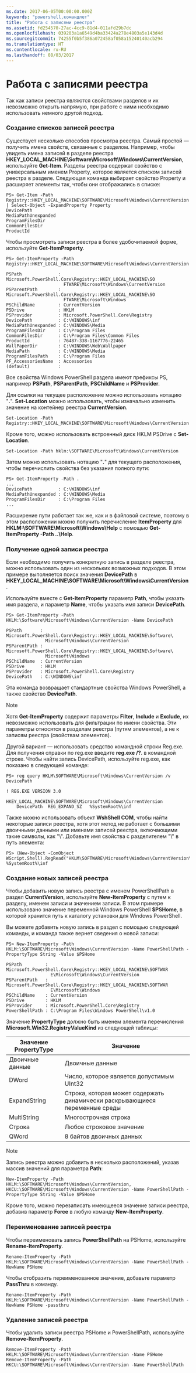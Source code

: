 ```yaml
---
ms.date: 2017-06-05T00:00:00.000Z
keywords: "powershell,командлет"
title: "Работа с записями реестра"
ms.assetid: fd254570-27ac-4cc9-81d4-011afd29b7dc
ms.openlocfilehash: 039203a1a6549d4ba33424a278e4803a5e143d4d
ms.sourcegitcommit: 74255f0b5f386a072458af058a15240140acb294
ms.translationtype: HT
ms.contentlocale: ru-RU
ms.lasthandoff: 08/03/2017
---
```

# <a name="working-with-registry-entries"></a>Работа с записями реестра
Так как записи реестра являются свойствами разделов и их невозможно открыть напрямую, при работе с ними необходимо использовать немного другой подход.

### <a name="listing-registry-entries"></a>Создание списков записей реестра
Существует несколько способов просмотра реестра. Самый простой — получить имена свойств, связанные с разделом. Например, чтобы увидеть имена записей в разделе реестра **HKEY_LOCAL_MACHINE\\Software\\Microsoft\\Windows\\CurrentVersion**, используйте **Get-Item**. Разделы реестра содержат свойство с универсальным именем Property, которое является списком записей реестра в разделе. Следующая команда выбирает свойство Property и расширяет элементы так, чтобы они отображались в списке:

```
PS> Get-Item -Path Registry::HKEY_LOCAL_MACHINE\SOFTWARE\Microsoft\Windows\CurrentVersion | Select-Object -ExpandProperty Property
DevicePath
MediaPathUnexpanded
ProgramFilesDir
CommonFilesDir
ProductId
```

Чтобы просмотреть записи реестра в более удобочитаемой форме, используйте **Get-ItemProperty**.

```
PS> Get-ItemProperty -Path Registry::HKEY_LOCAL_MACHINE\SOFTWARE\Microsoft\Windows\CurrentVersion

PSPath              : Microsoft.PowerShell.Core\Registry::HKEY_LOCAL_MACHINE\SO
                      FTWARE\Microsoft\Windows\CurrentVersion
PSParentPath        : Microsoft.PowerShell.Core\Registry::HKEY_LOCAL_MACHINE\SO
                      FTWARE\Microsoft\Windows
PSChildName         : CurrentVersion
PSDrive             : HKLM
PSProvider          : Microsoft.PowerShell.Core\Registry
DevicePath          : C:\WINDOWS\inf
MediaPathUnexpanded : C:\WINDOWS\Media
ProgramFilesDir     : C:\Program Files
CommonFilesDir      : C:\Program Files\Common Files
ProductId           : 76487-338-1167776-22465
WallPaperDir        : C:\WINDOWS\Web\Wallpaper
MediaPath           : C:\WINDOWS\Media
ProgramFilesPath    : C:\Program Files
PF_AccessoriesName  : Accessories
(default)           :
```

Все свойства Windows PowerShell раздела имеют префиксы PS, например **PSPath**, **PSParentPath**, **PSChildName** и **PSProvider**.

Для ссылки на текущее расположение можно использовать нотацию "**.**". **Set-Location** можно использовать, чтобы изначально изменить значение на контейнер реестра **CurrentVersion**.

```
Set-Location -Path Registry::HKEY_LOCAL_MACHINE\SOFTWARE\Microsoft\Windows\CurrentVersion
```

Кроме того, можно использовать встроенный диск HKLM PSDrive с **Set-Location**.

```
Set-Location -Path hklm:\SOFTWARE\Microsoft\Windows\CurrentVersion
```

Затем можно использовать нотацию "**.**" для текущего расположения, чтобы перечислить свойства без указания полного пути:

```
PS> Get-ItemProperty -Path .
...
DevicePath          : C:\WINDOWS\inf
MediaPathUnexpanded : C:\WINDOWS\Media
ProgramFilesDir     : C:\Program Files
...
```

Расширение пути работает так же, как и в файловой системе, поэтому в этом расположении можно получить перечисление **ItemProperty** для **HKLM:\\SOFTWARE\\Microsoft\\Windows\\Help** с помощью **Get-ItemProperty -Path ..\\Help**.

### <a name="getting-a-single-registry-entry"></a>Получение одной записи реестра
Если необходимо получить конкретную запись в разделе реестра, можно использовать один из нескольких возможных подходов. В этом примере выполняется поиск значения **DevicePath** в **HKEY_LOCAL_MACHINE\\SOFTWARE\\Microsoft\\Windows\\CurrentVersion**.

Используйте вместе с **Get-ItemProperty** параметр **Path**, чтобы указать имя раздела, и параметр **Name**, чтобы указать имя записи **DevicePath**.

```
PS> Get-ItemProperty -Path HKLM:\Software\Microsoft\Windows\CurrentVersion -Name DevicePath

PSPath       : Microsoft.PowerShell.Core\Registry::HKEY_LOCAL_MACHINE\Software\
               Microsoft\Windows\CurrentVersion
PSParentPath : Microsoft.PowerShell.Core\Registry::HKEY_LOCAL_MACHINE\Software\
               Microsoft\Windows
PSChildName  : CurrentVersion
PSDrive      : HKLM
PSProvider   : Microsoft.PowerShell.Core\Registry
DevicePath   : C:\WINDOWS\inf
```

Эта команда возвращает стандартные свойства Windows PowerShell, а также свойство **DevicePath**.

> [!NOTE]
> Хотя **Get-ItemProperty** содержит параметры **Filter**, **Include** и **Exclude**, их невозможно использовать для фильтрации по имени свойства. Эти параметры относятся в разделам реестра (путям элементов), а не к записям реестра (свойствам элементов).

Другой вариант — использовать средство командной строки Reg.exe. Для получения справки по reg.exe введите **reg.exe /?**. в командной строке. Чтобы найти запись DevicePath, используйте reg.exe, как показано в следующей команде:

```
PS> reg query HKLM\SOFTWARE\Microsoft\Windows\CurrentVersion /v DevicePath

! REG.EXE VERSION 3.0

HKEY_LOCAL_MACHINE\SOFTWARE\Microsoft\Windows\CurrentVersion
    DevicePath  REG_EXPAND_SZ   %SystemRoot%\inf
```

Также можно использовать объект **WshShell COM**, чтобы найти некоторые записи реестра, хотя этот метод не работает с большими двоичными данными или именами записей реестра, включающими такие символы, как "\\". Добавьте имя свойства с разделителем "\\" в путь элемента:

```
PS> (New-Object -ComObject WScript.Shell).RegRead("HKLM\SOFTWARE\Microsoft\Windows\CurrentVersion\DevicePath")
%SystemRoot%\inf
```

### <a name="creating-new-registry-entries"></a>Создание новых записей реестра
Чтобы добавить новую запись реестра с именем PowerShellPath в раздел **CurrentVersion**, используйте **New-ItemProperty** с путем к разделу, именем записи и значением записи. В этом примере использовано значение переменной Windows PowerShell **$PSHome**, в которой хранится путь к каталогу установки для Windows PowerShell.

Вы можете добавить новую запись в раздел с помощью следующей команды, и команда также вернет сведения о новой записи:

```
PS> New-ItemProperty -Path HKLM:\SOFTWARE\Microsoft\Windows\CurrentVersion -Name PowerShellPath -PropertyType String -Value $PSHome

PSPath         : Microsoft.PowerShell.Core\Registry::HKEY_LOCAL_MACHINE\SOFTWAR
                 E\Microsoft\Windows\CurrentVersion
PSParentPath   : Microsoft.PowerShell.Core\Registry::HKEY_LOCAL_MACHINE\SOFTWAR
                 E\Microsoft\Windows
PSChildName    : CurrentVersion
PSDrive        : HKLM
PSProvider     : Microsoft.PowerShell.Core\Registry
PowerShellPath : C:\Program Files\Windows PowerShell\v1.0
```

Значение **PropertyType** должно быть именем элемента перечисления **Microsoft.Win32.RegistryValueKind** из следующей таблицы:

|Значение PropertyType|Значение|
|----------------------|-----------|
|Двоичные данные|Двоичные данные|
|DWord|Число, которое является допустимым UInt32|
|ExpandString|Строка, которая может содержать динамически раскрывающиеся переменные среды|
|MultiString|Многострочная строка|
|Строка|Любое строковое значение|
|QWord|8 байтов двоичных данных|

> [!NOTE]
> Запись реестра можно добавить в несколько расположений, указав массив значений для параметра **Path**:

```
New-ItemProperty -Path HKLM:\SOFTWARE\Microsoft\Windows\CurrentVersion, HKCU:\SOFTWARE\Microsoft\Windows\CurrentVersion -Name PowerShellPath -PropertyType String -Value $PSHome
```

Кроме того, можно перезаписать имеющееся значение записи реестра, добавив параметр **Force** в любую команду **New-ItemProperty**.

### <a name="renaming-registry-entries"></a>Переименование записей реестра
Чтобы переименовать запись **PowerShellPath** на PSHome, используйте **Rename-ItemProperty**.

```
Rename-ItemProperty -Path HKLM:\SOFTWARE\Microsoft\Windows\CurrentVersion -Name PowerShellPath -NewName PSHome
```

Чтобы отобразить переименованное значение, добавьте параметр **PassThru** в команду.

```
Rename-ItemProperty -Path HKLM:\SOFTWARE\Microsoft\Windows\CurrentVersion -Name PowerShellPath -NewName PSHome -passthru
```

### <a name="deleting-registry-entries"></a>Удаление записей реестра
Чтобы удалить записи реестра PSHome и PowerShellPath, используйте **Remove-ItemProperty**.

```
Remove-ItemProperty -Path HKLM:\SOFTWARE\Microsoft\Windows\CurrentVersion -Name PSHome
Remove-ItemProperty -Path HKCU:\SOFTWARE\Microsoft\Windows\CurrentVersion -Name PowerShellPath
```


